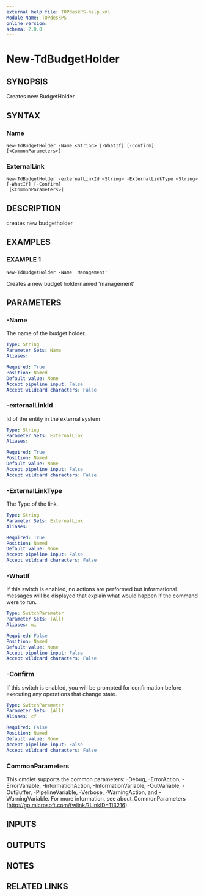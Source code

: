 ```yaml
---
external help file: TOPdeskPS-help.xml
Module Name: TOPdeskPS
online version:
schema: 2.0.0
---
```


# New-TdBudgetHolder

## SYNOPSIS
Creates new BudgetHolder

## SYNTAX

### Name
```
New-TdBudgetHolder -Name <String> [-WhatIf] [-Confirm] [<CommonParameters>]
```

### ExternalLink
```
New-TdBudgetHolder -externalLinkId <String> -ExternalLinkType <String> [-WhatIf] [-Confirm]
 [<CommonParameters>]
```

## DESCRIPTION
creates new budgetholder

## EXAMPLES

### EXAMPLE 1
```
New-TdBudgetHolder -Name 'Management'
```

Creates a new budget holdernamed 'management'

## PARAMETERS

### -Name
The name of the budget holder.

```yaml
Type: String
Parameter Sets: Name
Aliases:

Required: True
Position: Named
Default value: None
Accept pipeline input: False
Accept wildcard characters: False
```

### -externalLinkId
Id of the entity in the external system

```yaml
Type: String
Parameter Sets: ExternalLink
Aliases:

Required: True
Position: Named
Default value: None
Accept pipeline input: False
Accept wildcard characters: False
```

### -ExternalLinkType
The Type of the link.

```yaml
Type: String
Parameter Sets: ExternalLink
Aliases:

Required: True
Position: Named
Default value: None
Accept pipeline input: False
Accept wildcard characters: False
```

### -WhatIf
If this switch is enabled, no actions are performed but informational messages will be displayed that explain what would happen if the command were to run.

```yaml
Type: SwitchParameter
Parameter Sets: (All)
Aliases: wi

Required: False
Position: Named
Default value: None
Accept pipeline input: False
Accept wildcard characters: False
```

### -Confirm
If this switch is enabled, you will be prompted for confirmation before executing any operations that change state.

```yaml
Type: SwitchParameter
Parameter Sets: (All)
Aliases: cf

Required: False
Position: Named
Default value: None
Accept pipeline input: False
Accept wildcard characters: False
```

### CommonParameters
This cmdlet supports the common parameters: -Debug, -ErrorAction, -ErrorVariable, -InformationAction, -InformationVariable, -OutVariable, -OutBuffer, -PipelineVariable, -Verbose, -WarningAction, and -WarningVariable.
For more information, see about_CommonParameters (http://go.microsoft.com/fwlink/?LinkID=113216).

## INPUTS

## OUTPUTS

## NOTES

## RELATED LINKS
